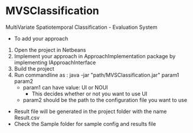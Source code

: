 # MVSClassification
MultiVariate Spatiotemporal Classification - Evaluation System
- To add your approach
 1. Open the project in Netbeans
 2. Implement your approach in ApproachImplementation package by implementing IApproachInterface
 3. Build the project
 4. Run commandline as :
    java -jar "path/MVSClassification.jar" param1 param2
    - param1 can have value: UI or NOUI
      - This decides whether or not you want to use UI
    - param2 should be the path to the configuration file you want to use
 - Result file will be generated in the project folder with the name Result.csv
 - Check the Sample folder for sample config and results file
